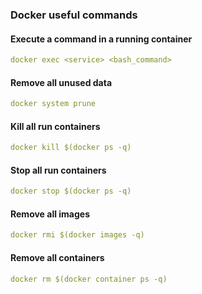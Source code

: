### Docker useful commands

#### Execute a command in a running container

```yaml
docker exec <service> <bash_command>
```

#### Remove all unused data

```yaml
docker system prune
```

#### Kill all run containers

```yaml
docker kill $(docker ps -q)
```

#### Stop all run containers

```yaml
docker stop $(docker ps -q)
```

#### Remove all images

```yaml
docker rmi $(docker images -q)
```

#### Remove all containers

```yaml
docker rm $(docker container ps -q)
```
